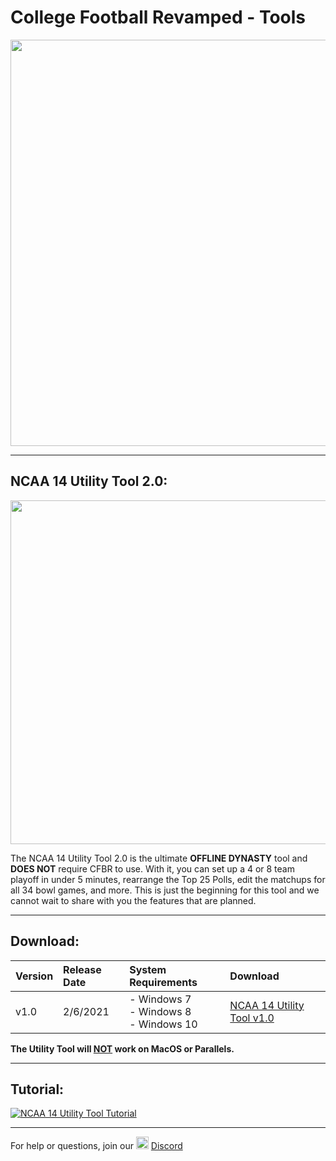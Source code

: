 # College Football Revamped - Tools

<p align="center">
  <img width="650" src="https://github.com/cfbrevamped/CFBR-Easy-Installer/blob/master/assets/images/CFBR.png">
</p>

---------
## NCAA 14 Utility Tool 2.0:

<p align="center">
  <img width="550" src="https://github.com/cfbrevamped/CFBR-Easy-Installer/blob/master/assets/images/utility-tool/4-team.PNG">
</p>

The NCAA 14 Utility Tool 2.0 is the ultimate **OFFLINE DYNASTY** tool and **DOES NOT** require CFBR to use. With it, you can set up a 4 or 8 team playoff in under 5 minutes, rearrange the Top 25 Polls, edit the matchups for all 34 bowl games, and more. This is just the beginning for this tool and we cannot wait to share with you the features that are planned.

---------
## Download:
| **Version** | **Release Date** | **System Requirements** | **Download** |
|:----|:----|:----|:----|
| v1.0 | 2/6/2021 | - Windows 7<br>- Windows 8<br>- Windows 10 | [NCAA 14 Utility Tool v1.0](http://bit.ly/NCAA_UtilityTool)

**The Utility Tool will <ins>NOT</ins> work on MacOS or Parallels.**

---------
## Tutorial:

[![NCAA 14 Utility Tool Tutorial](https://img.youtube.com/vi/pcJVEmalO5I/0.jpg)](https://www.youtube.com/watch?v=pcJVEmalO5I)

---------
For help or questions, join our <img width="20" src="https://logo-logos.com/wp-content/uploads/2018/03/Discord_icon.png"> [Discord](https://discord.com/invite/cfbr)
